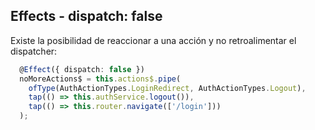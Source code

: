 ## Effects - dispatch: false

Existe la posibilidad de reaccionar a una acción y no retroalimentar el dispatcher:

```typescript
  @Effect({ dispatch: false })
  noMoreActions$ = this.actions$.pipe(
    ofType(AuthActionTypes.LoginRedirect, AuthActionTypes.Logout),
    tap(() => this.authService.logout()),
    tap(() => this.router.navigate(['/login']))
  );
```